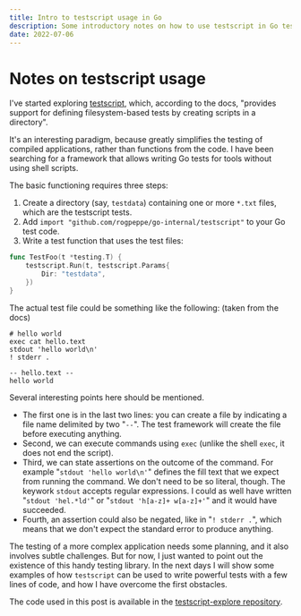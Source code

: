 ```yaml
---
title: Intro to testscript usage in Go
description: Some introductory notes on how to use testscript in Go tests
date: 2022-07-06
---
```


# Notes on testscript usage

I've started exploring [testscript](https://pkg.go.dev/github.com/rogpeppe/go-internal@v1.8.1/testscript), which, according to the docs, "provides support for defining filesystem-based tests by creating scripts in a directory".

It's an interesting paradigm, because greatly simplifies the testing of compiled applications, rather than functions from the code. I have been searching for a framework that allows writing Go tests for tools without using shell scripts.

The basic functioning requires three steps:

1. Create a directory (say, `testdata`) containing one or more `*.txt` files, which are the testscript tests.
2. Add `import "github.com/rogpeppe/go-internal/testscript"` to your Go test code.
3. Write a test function that uses the test files:

```go
func TestFoo(t *testing.T) {
	testscript.Run(t, testscript.Params{
		Dir: "testdata",
	})
}
```

The actual test file could be something like the following: (taken from the docs)

```
# hello world
exec cat hello.text
stdout 'hello world\n'
! stderr .

-- hello.text --
hello world
```

Several interesting points here should be mentioned.
* The first one is in the last two lines: you can create a file by indicating a file name delimited by two "`--`". The test framework will create the file before executing anything.
* Second, we can execute commands using `exec` (unlike the shell `exec`, it does not end the script).
* Third, we can state assertions on the outcome of the command. For example "`stdout 'hello world\n'`" defines the fill text that we expect from running the command. We don't need to be so literal, though. The keywork `stdout` accepts regular expressions. I could as well have written "`stdout 'hel.*ld'`" or "`stdout 'h[a-z]+ w[a-z]+'`" and it would have succeeded.
* Fourth, an assertion could also be negated, like in "`! stderr .`", which means that we don't expect the standard error to produce anything.


The testing of a more complex application needs some planning, and it also involves subtle challenges. But for now, I just wanted to point out the existence of this handy testing library.
In the next days I will show some examples of how `testscript` can be used to write powerful tests with a few lines of code, and how I have overcome the first obstacles.

The code used in this post is available in the [testscript-explore repository](https://github.com/datacharmer/testscript-explore/tree/main/intro).
